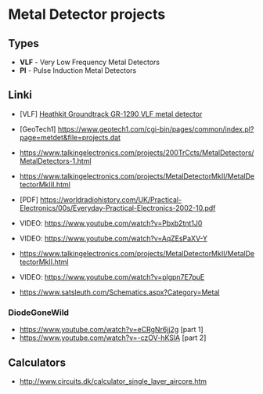 # Metal Detector projects

## Types

* **VLF** - Very Low Frequency Metal Detectors
* **PI** - Pulse Induction Metal Detectors

## Linki

* [VLF] [Heathkit Groundtrack GR-1290 VLF metal detector](https://www.hobby-hour.com/electronics/s/groundtrack-gr1290.php)
* [GeoTech1] https://www.geotech1.com/cgi-bin/pages/common/index.pl?page=metdet&file=projects.dat
* https://www.talkingelectronics.com/projects/200TrCcts/MetalDetectors/MetalDetectors-1.html
* https://www.talkingelectronics.com/projects/MetalDetectorMkII/MetalDetectorMkIII.html
* [PDF] https://worldradiohistory.com/UK/Practical-Electronics/00s/Everyday-Practical-Electronics-2002-10.pdf

* VIDEO: https://www.youtube.com/watch?v=Pbxb2tnt1J0
* VIDEO: https://www.youtube.com/watch?v=AqZEsPaXV-Y

* https://www.talkingelectronics.com/projects/MetalDetectorMkII/MetalDetectorMkII.html

* VIDEO: https://www.youtube.com/watch?v=plgpn7E7puE
* https://www.satsleuth.com/Schematics.aspx?Category=Metal

### DiodeGoneWild

* https://www.youtube.com/watch?v=eCRgNr6jj2g [part 1]
* https://www.youtube.com/watch?v=-czOV-hKSlA [part 2]

## Calculators

* http://www.circuits.dk/calculator_single_layer_aircore.htm
